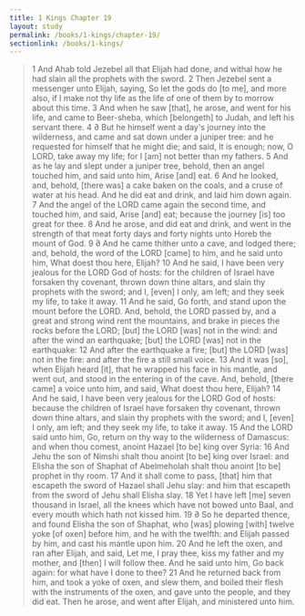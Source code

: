 ```yaml
---
title: 1 Kings Chapter 19
layout: study
permalink: /books/1-kings/chapter-19/
sectionlink: /books/1-kings/
---
```


> 1 And Ahab told Jezebel all that Elijah had done, and withal how he had slain all the prophets with the sword.
> 2 Then Jezebel sent a messenger unto Elijah, saying, So let the gods do [to me], and more also, if I make not thy life as the life of one of them by to morrow about this time.
> 3 And when he saw [that], he arose, and went for his life, and came to Beer-sheba, which [belongeth] to Judah, and left his servant there.
> 4 ∂ But he himself went a day's journey into the wilderness, and came and sat down under a juniper tree: and he requested for himself that he might die; and said, It is enough; now, O LORD, take away my life; for I [am] not better than my fathers.
> 5 And as he lay and slept under a juniper tree, behold, then an angel touched him, and said unto him, Arise [and] eat.
> 6 And he looked, and, behold, [there was] a cake baken on the coals, and a cruse of water at his head. And he did eat and drink, and laid him down again.
> 7 And the angel of the LORD came again the second time, and touched him, and said, Arise [and] eat; because the journey [is] too great for thee.
> 8 And he arose, and did eat and drink, and went in the strength of that meat forty days and forty nights unto Horeb the mount of God.
> 9 ∂ And he came thither unto a cave, and lodged there; and, behold, the word of the LORD [came] to him, and he said unto him, What doest thou here, Elijah?
> 10 And he said, I have been very jealous for the LORD God of hosts: for the children of Israel have forsaken thy covenant, thrown down thine altars, and slain thy prophets with the sword; and I, [even] I only, am left; and they seek my life, to take it away.
> 11 And he said, Go forth, and stand upon the mount before the LORD. And, behold, the LORD passed by, and a great and strong wind rent the mountains, and brake in pieces the rocks before the LORD; [but] the LORD [was] not in the wind: and after the wind an earthquake; [but] the LORD [was] not in the earthquake:
> 12 And after the earthquake a fire; [but] the LORD [was] not in the fire: and after the fire a still small voice.
> 13 And it was [so], when Elijah heard [it], that he wrapped his face in his mantle, and went out, and stood in the entering in of the cave. And, behold, [there came] a voice unto him, and said, What doest thou here, Elijah?
> 14 And he said, I have been very jealous for the LORD God of hosts: because the children of Israel have forsaken thy covenant, thrown down thine altars, and slain thy prophets with the sword; and I, [even] I only, am left; and they seek my life, to take it away.
> 15 And the LORD said unto him, Go, return on thy way to the wilderness of Damascus: and when thou comest, anoint Hazael [to be] king over Syria:
> 16 And Jehu the son of Nimshi shalt thou anoint [to be] king over Israel: and Elisha the son of Shaphat of Abelmeholah shalt thou anoint [to be] prophet in thy room.
> 17 And it shall come to pass, [that] him that escapeth the sword of Hazael shall Jehu slay: and him that escapeth from the sword of Jehu shall Elisha slay.
> 18 Yet I have left [me] seven thousand in Israel, all the knees which have not bowed unto Baal, and every mouth which hath not kissed him.
> 19 ∂ So he departed thence, and found Elisha the son of Shaphat, who [was] plowing [with] twelve yoke [of oxen] before him, and he with the twelfth: and Elijah passed by him, and cast his mantle upon him.
> 20 And he left the oxen, and ran after Elijah, and said, Let me, I pray thee, kiss my father and my mother, and [then] I will follow thee. And he said unto him, Go back again: for what have I done to thee?
> 21 And he returned back from him, and took a yoke of oxen, and slew them, and boiled their flesh with the instruments of the oxen, and gave unto the people, and they did eat. Then he arose, and went after Elijah, and ministered unto him.
